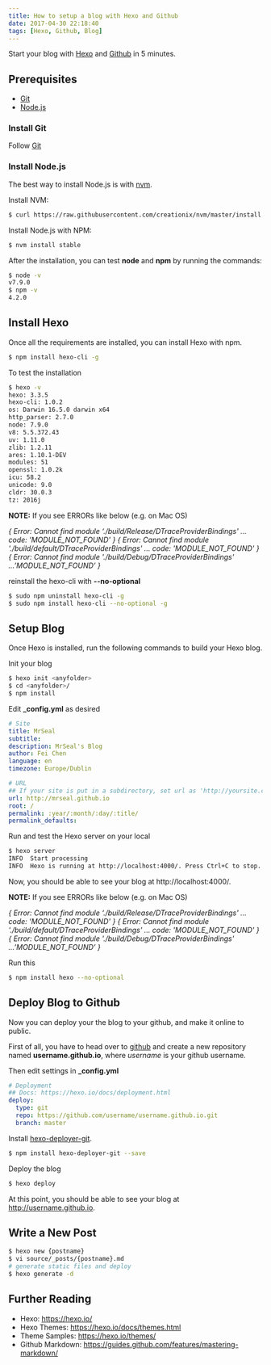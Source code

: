 ```yaml
---
title: How to setup a blog with Hexo and Github
date: 2017-04-30 22:18:40
tags: [Hexo, Github, Blog]
---
```

Start your blog with [Hexo](https://hexo.io/) and [Github](https://github.com/) in 5 minutes.

## Prerequisites

+ [Git](https://git-scm.com/)
+ [Node.js](https://nodejs.org/en/)

### Install Git
Follow [Git](https://git-scm.com/)

### Install Node.js
The best way to install Node.js is with [nvm](https://github.com/creationix/nvm).

Install NVM:
``` bash
$ curl https://raw.githubusercontent.com/creationix/nvm/master/install.sh | sh
```

Install Node.js with NPM:
``` bash
$ nvm install stable
```

After the installation, you can test **node** and **npm** by running the commands:
``` bash
$ node -v
v7.9.0
$ npm -v
4.2.0
```

## Install Hexo
Once all the requirements are installed, you can install Hexo with npm.
``` bash
$ npm install hexo-cli -g
```

To test the installation
``` bash
$ hexo -v
hexo: 3.3.5
hexo-cli: 1.0.2
os: Darwin 16.5.0 darwin x64
http_parser: 2.7.0
node: 7.9.0
v8: 5.5.372.43
uv: 1.11.0
zlib: 1.2.11
ares: 1.10.1-DEV
modules: 51
openssl: 1.0.2k
icu: 58.2
unicode: 9.0
cldr: 30.0.3
tz: 2016j
```

**NOTE:** If you see ERRORs like below (e.g. on Mac OS)

*{ Error: Cannot find module ‘./build/Release/DTraceProviderBindings' … code: 'MODULE_NOT_FOUND' }*
*{ Error: Cannot find module './build/default/DTraceProviderBindings' … code: 'MODULE_NOT_FOUND' }*
*{ Error: Cannot find module './build/Debug/DTraceProviderBindings' …’MODULE_NOT_FOUND’ }*

reinstall the hexo-cli with **\-\-no-optional**
``` bash
$ sudo npm uninstall hexo-cli -g
$ sudo npm install hexo-cli --no-optional -g
```


## Setup Blog
Once Hexo is installed, run the following commands to build your Hexo blog.

Init your blog
``` bash
$ hexo init <anyfolder>
$ cd <anyfolder>/
$ npm install
```

Edit **_config.yml** as desired
``` yml
# Site
title: MrSeal
subtitle:
description: MrSeal's Blog
author: Fei Chen
language: en
timezone: Europe/Dublin

# URL
## If your site is put in a subdirectory, set url as 'http://yoursite.com/child' and root as '/child/'
url: http://mrseal.github.io
root: /
permalink: :year/:month/:day/:title/
permalink_defaults:
```

Run and test the Hexo server on your local
``` bash
$ hexo server
INFO  Start processing
INFO  Hexo is running at http://localhost:4000/. Press Ctrl+C to stop.
```
Now, you should be able to see your blog at http://localhost:4000/.

**NOTE:** If you see ERRORs like below (e.g. on Mac OS)

*{ Error: Cannot find module ‘./build/Release/DTraceProviderBindings' … code: 'MODULE_NOT_FOUND' }*
*{ Error: Cannot find module './build/default/DTraceProviderBindings' … code: 'MODULE_NOT_FOUND' }*
*{ Error: Cannot find module './build/Debug/DTraceProviderBindings' …’MODULE_NOT_FOUND’ }*

Run this
``` bash 
$ npm install hexo --no-optional
```

## Deploy Blog to Github
Now you can deploy your the blog to your github, and make it online to public.

First of all, you have to head over to [github](https://github.com/) and create a new repository named **username.github.io**, where *username* is your github username.

Then edit settings in **_config.yml**
``` yml
# Deployment
## Docs: https://hexo.io/docs/deployment.html
deploy:
  type: git
  repo: https://github.com/username/username.github.io.git
  branch: master
```

Install [hexo-deployer-git](https://github.com/hexojs/hexo-deployer-git).
``` bash
$ npm install hexo-deployer-git --save
```

Deploy the blog
``` bash
$ hexo deploy
```

At this point, you should be able to see your blog at http://username.github.io.


## Write a New Post

``` bash
$ hexo new {postname}
$ vi source/_posts/{postname}.md
# generate static files and deploy
$ hexo generate -d
```


## Further Reading
* Hexo: https://hexo.io/
* Hexo Themes: https://hexo.io/docs/themes.html
* Theme Samples: https://hexo.io/themes/
* Github Markdown: https://guides.github.com/features/mastering-markdown/

